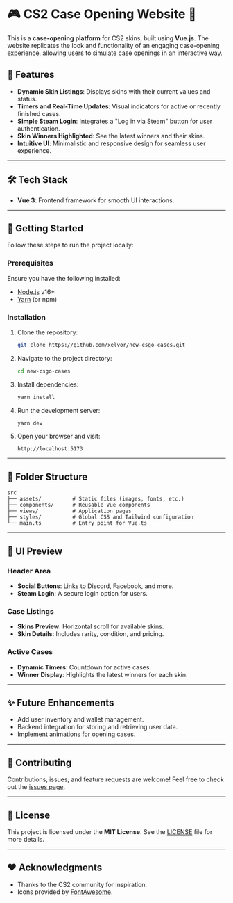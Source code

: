 # 🎮 CS2 Case Opening Website 🎉

This is a **case-opening platform** for CS2 skins, built using **Vue.js**. The website replicates the look and functionality of an engaging case-opening experience, allowing users to simulate case openings in an interactive way.

## 🌟 Features

- **Dynamic Skin Listings**: Displays skins with their current values and status.
- **Timers and Real-Time Updates**: Visual indicators for active or recently finished cases.
- **Simple Steam Login**: Integrates a "Log in via Steam" button for user authentication.
- **Skin Winners Highlighted**: See the latest winners and their skins.
- **Intuitive UI**: Minimalistic and responsive design for seamless user experience.

---

## 🛠️ Tech Stack

- **Vue 3**: Frontend framework for smooth UI interactions.

---

## 🚀 Getting Started

Follow these steps to run the project locally:

### Prerequisites

Ensure you have the following installed:

- [Node.js](https://nodejs.org/) v16+
- [Yarn](https://yarnpkg.com/) (or npm)

### Installation

1. Clone the repository:

   ```bash
   git clone https://github.com/xelvor/new-csgo-cases.git
   ```

2. Navigate to the project directory:

   ```bash
   cd new-csgo-cases
   ```

3. Install dependencies:

   ```bash
   yarn install
   ```

4. Run the development server:

   ```bash
   yarn dev
   ```

5. Open your browser and visit:

   ```
   http://localhost:5173
   ```

---

## 📂 Folder Structure

```plaintext
src
├── assets/          # Static files (images, fonts, etc.)
├── components/      # Reusable Vue components
├── views/           # Application pages
├── styles/          # Global CSS and Tailwind configuration
└── main.ts          # Entry point for Vue.ts
```

---

## 🎨 UI Preview

### Header Area
- **Social Buttons**: Links to Discord, Facebook, and more.
- **Steam Login**: A secure login option for users.

### Case Listings
- **Skins Preview**: Horizontal scroll for available skins.
- **Skin Details**: Includes rarity, condition, and pricing.

### Active Cases
- **Dynamic Timers**: Countdown for active cases.
- **Winner Display**: Highlights the latest winners for each skin.

---

## ✨ Future Enhancements

- Add user inventory and wallet management.
- Backend integration for storing and retrieving user data.
- Implement animations for opening cases.

---

## 🤝 Contributing

Contributions, issues, and feature requests are welcome! Feel free to check out the [issues page](https://github.com/xelvor/new-csgo-cases/issues).

---

## 📄 License

This project is licensed under the **MIT License**. See the [LICENSE](LICENSE) file for more details.

---

## ❤️ Acknowledgments

- Thanks to the CS2 community for inspiration.
- Icons provided by [FontAwesome](https://fontawesome.com/).
